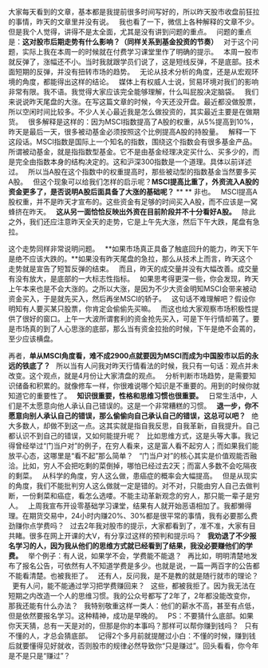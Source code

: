 大家每天看到的文章，基本都是我提前很多时间写好的，所以昨天股市收盘前狂拉的事情，昨天的文章里并没有说。
 
我也看了一下，微信上各种解释的文章不少。但是我个人觉得，讲得不是太全面，尤其是没有讲到问题的重点。
 
问题的重点是：**这对股市后期走势有什么影响？（同样关系到基金投资的节奏）**
 
对于这个问题，实际上我在本周一的时候就在付费学习课堂里作了明确的提示。
 
本周一股市就反弹了，涨幅还不小。当时我就跟学员们说了，这是短线反弹，不是底部。技术面短期的反弹，并没有扭转市场的趋势。
 
无论从技术分析的角度，还是从宏观环境的角度，都能得出这样的结论。
 
媒体上有权威人士说，贸易环境对我们的影响非常有限。我不语。我觉得大家应该完全能够理解，什么叫屁股决定脑袋。
 
我们来说说昨天尾盘的大涨。在写这篇文章的时候，今天还没开盘。最近都没做股票，所以空闲时间比较多。不少人关心最近我是怎么做投资的，其实最近主要是在做期货。
 
很多解释是这样的：因为MSCI指数提高了A股的权重，从5%提高到10%，昨天是最后一天，很多被动基金必须按照这个比例提高A股的持股量。
 
解释一下这段话。MSCI指数是国际上一个知名的指数，围绕这个指数会有很多基金产品。所谓被动基金，就是指指数型基金。它不是由基金经理决定买什么、买多少的，而是完全由指数本身的结构决定的。这和沪深300指数是一个道理。具体以前详述过。
 
所以当A股在这个指数中的权重提高时，那些被动型的指数基金当然要多买A股。
 
但这个现象可以给我们怎样的启示呢？**MSCI提高比重了，外资流入A股的资金更多了，是否说明A股后面具备了大涨的基础呢？**
** **
非也。
 
MSCI提高A股权重，并不是昨天才宣布的。这些资金有足够的时间买入A股，而不应该是一窝蜂挤在昨天。
 
**这从另一面恰恰反映出外资在目前阶段并不十分看好A股。**
 
除此之外，我们还应注意昨天全天的走势，它是上午先大涨，然后下午大跌，尾盘有急拉。
  
这个走势同样非常说明问题。
 
**如果市场真正具备了触底回升的能力，昨天下午是绝不应该大跌的。**如果没有昨天尾盘的急拉，那么从技术上而言，昨天这个走势就是宣告了短暂反弹的结束。
 
而且，昨天的成交量并没有大幅改善。成交量有没有放大，是底部的一大标志性指标。
 
如果思考得更深一些，你会发现，昨天上午本来也是不会大涨的。之所以大涨，是因为不少大资金明知MSCI会带来被动资金买入，于是就先买入，然后再坐MSCI的轿子。
 
这句话不难理解吧？假设你明知有人要买某只股票，你肯定会偷偷先买嘛。
 
而这也给大家观察市场积极性提供了很好的窗口。上午一大波所谓套利的资金抢先买入，可是下午行情却蔫了。要是市场真的到了人心思涨的底部，那么当有资金拉抬的时候，下午是绝不会蔫的，至少应该横盘。
  
再者，**单从MSCI角度看，难不成2900点就要因为MSCI而成为中国股市以后的永远的铁底了？**
 
所以当有人问我对昨天行情看法的时候，我只有一句话：观点并未改变。这个观点，就是4月份让大家清盘的观点。
 
分析判断市场趋势，是需要知识储备和积累的。就像修车一样，你很难说哪个知识是不重要的。用到的时候你就知道它的重要性了。
 
**知识很重要，性格和思维习惯也很重要。**
 
日常生活中，人们是不太愿意向他人承认自己错误的。这是一个非常糟糕的习惯。
 
**退一步，你不愿意向别人承认自己的错误，那么偷偷向自己承认自己的错误，这总可以吧？**
 
绝大多数人，却做不到这一点。这其实就是指自我反思，自我革新，自我提升。自己都认识不到自己的错误，又如何能提升呢？
 
比如思维方式，这是头等大事。我记得曾经举过“门当户对”的例子，在穷人看来，这是富人看不起穷人；而如果我们能放平心态，这哪里是“看不起”那么简单？
 
“门当户对”的核心其实是价值观能否融洽。比如，穷人不会把吃剩的菜倒掉，哪怕已经过去2天；而富人多数不会吃隔夜的剩菜。
 
从科学的角度，穷人这么做，患癌症的概率会大幅提高。
 
但是从现实的角度，我们不能批判穷人这么做就一定是错的。对不对，只能由穷人自己去做判断，一份剩菜和癌症，看怎么选喽。不能主动革新观念的穷人，那只能一辈子是穷人。
 
上周我宣布开设零基础学习课堂，结果有人就开始恶语相加了。我都懒得理。在期货交易中，24小时内赚20%、30%都是很平常的事情，我有必要那么费劲赚你点学费吗？
 
过去2年我对股市的提示，大家都看到了，准不准，大家有目共睹。很多在网上开课的大V，有分享过这样的预判和提示吗？
 
**我劝退了不少报名学习的人，因为我从他们的思维方式就已经看到了结果，我没必要赚他们的学费。**
 
举个例子：有人说，如果学不会，学费能不能退？
 
再比如，明明清楚地发布了报名公告，可依然有人不知道学费是多少。也就是说，一篇一两百字的公告都不能看清楚。也被我拒了。
 
还有人，反问我，是不是教的就是随行就市的理论？
 
更有人问，能不能通过学习把学费赚回来？
 
这些，都被我拒了。因为我无法在短期之内改造一个人的思维习惯。我的公众号都写了2年了，2年都没能改变你，那我还能有什么办法？
 
我特别敬重这样一类人：他们的薪水不高，甚至有点低，但是依然要报名学习。这种精神，成功是早晚的。
 
PS：不要猜什么底部。如果你天天猜，总有一天是对的，但那是你的本事吗？那样可以帮你赚到钱吗？
 
只有不懂的人，才总会猜底部。
 
记得2个多月前就提醒过小白：不懂的时候，赚到钱后就要懂得见好就收，否则股市的规律必然导致你“只是赚过”。回头看看，你今年是不是只是“赚过”？